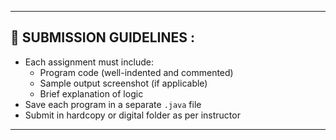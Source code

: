 
---
## 📎 SUBMISSION GUIDELINES :
- Each assignment must include:
  - Program code (well-indented and commented)
  - Sample output screenshot (if applicable)
  - Brief explanation of logic
- Save each program in a separate `.java` file
- Submit in hardcopy or digital folder as per instructor

---
